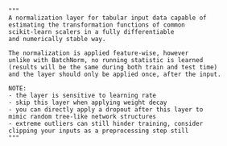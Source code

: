     """
    A normalization layer for tabular input data capable of 
    estimating the transformation functions of common 
    scikit-learn scalers in a fully differentiable 
    and numerically stable way.
    
    The normalization is applied feature-wise, however
    unlike with BatchNorm, no running statistic is learned
    (results will be the same during both train and test time)
    and the layer should only be applied once, after the input.
        
    NOTE:
    - the layer is sensitive to learning rate
    - skip this layer when applying weight decay
    - you can directly apply a dropout after this layer to
    mimic random tree-like network structures
    - extreme outliers can still hinder training, consider
    clipping your inputs as a preprocessing step still
    """